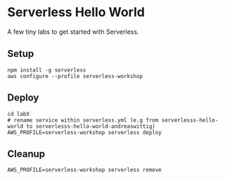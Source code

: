 # Serverless Hello World

A few tiny labs to get started with Serverless.

## Setup
```
npm install -g serverless
aws configure --profile serverless-workshop
```

## Deploy
```
cd labX
# rename service within serverless.yml (e.g from serverlesss-hello-world to serverlesss-hello-world-andreaswittig)
AWS_PROFILE=serverless-workshop serverless deploy
```

## Cleanup
```
AWS_PROFILE=serverless-workshop serverless remove
```
